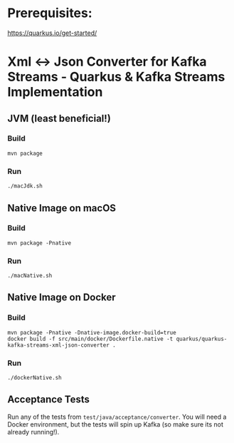 # Prerequisites:
https://quarkus.io/get-started/

# Xml <-> Json Converter for Kafka Streams - Quarkus & Kafka Streams Implementation

## JVM (least beneficial!)
### Build
```
mvn package 
```

### Run
```
./macJdk.sh
```

## Native Image on macOS
### Build
```
mvn package -Pnative
```

### Run
```
./macNative.sh
```

## Native Image on Docker
### Build
```
mvn package -Pnative -Dnative-image.docker-build=true
docker build -f src/main/docker/Dockerfile.native -t quarkus/quarkus-kafka-streams-xml-json-converter .
```

### Run
```
./dockerNative.sh
```

## Acceptance Tests
Run any of the tests from `test/java/acceptance/converter`. You will need a Docker environment, but the tests will spin 
up Kafka (so make sure its not already running!).